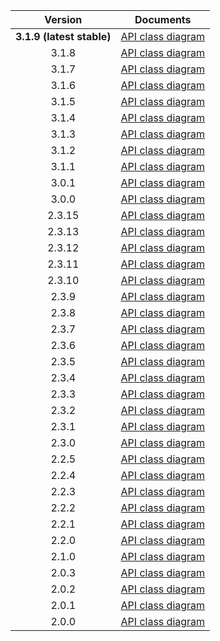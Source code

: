 | Version | Documents |
|:---:|---|
| **3.1.9 (latest stable)** | [API class diagram](3.1.9/api_class_diagram.svg) |
| 3.1.8 | [API class diagram](3.1.8/api_class_diagram.svg) |
| 3.1.7 | [API class diagram](3.1.7/api_class_diagram.svg) |
| 3.1.6 | [API class diagram](3.1.6/api_class_diagram.svg) |
| 3.1.5 | [API class diagram](3.1.5/api_class_diagram.svg) |
| 3.1.4 | [API class diagram](3.1.4/api_class_diagram.svg) |
| 3.1.3 | [API class diagram](3.1.3/api_class_diagram.svg) |
| 3.1.2 | [API class diagram](3.1.2/api_class_diagram.svg) |
| 3.1.1 | [API class diagram](3.1.1/api_class_diagram.svg) |
| 3.0.1 | [API class diagram](3.0.1/api_class_diagram.svg) |
| 3.0.0 | [API class diagram](3.0.0/api_class_diagram.svg) |
| 2.3.15 | [API class diagram](2.3.15/api_class_diagram.svg) |
| 2.3.13 | [API class diagram](2.3.13/api_class_diagram.svg) |
| 2.3.12 | [API class diagram](2.3.12/api_class_diagram.svg) |
| 2.3.11 | [API class diagram](2.3.11/api_class_diagram.svg) |
| 2.3.10 | [API class diagram](2.3.10/api_class_diagram.svg) |
| 2.3.9 | [API class diagram](2.3.9/api_class_diagram.svg) |
| 2.3.8 | [API class diagram](2.3.8/api_class_diagram.svg) |
| 2.3.7 | [API class diagram](2.3.7/api_class_diagram.svg) |
| 2.3.6 | [API class diagram](2.3.6/api_class_diagram.svg) |
| 2.3.5 | [API class diagram](2.3.5/api_class_diagram.svg) |
| 2.3.4 | [API class diagram](2.3.4/api_class_diagram.svg) |
| 2.3.3 | [API class diagram](2.3.3/api_class_diagram.svg) |
| 2.3.2 | [API class diagram](2.3.2/api_class_diagram.svg) |
| 2.3.1 | [API class diagram](2.3.1/api_class_diagram.svg) |
| 2.3.0 | [API class diagram](2.3.0/api_class_diagram.svg) |
| 2.2.5 | [API class diagram](2.2.5/api_class_diagram.svg) |
| 2.2.4 | [API class diagram](2.2.4/api_class_diagram.svg) |
| 2.2.3 | [API class diagram](2.2.3/api_class_diagram.svg) |
| 2.2.2 | [API class diagram](2.2.2/api_class_diagram.svg) |
| 2.2.1 | [API class diagram](2.2.1/api_class_diagram.svg) |
| 2.2.0 | [API class diagram](2.2.0/api_class_diagram.svg) |
| 2.1.0 | [API class diagram](2.1.0/api_class_diagram.svg) |
| 2.0.3 | [API class diagram](2.0.3/api_class_diagram.svg) |
| 2.0.2 | [API class diagram](2.0.2/api_class_diagram.svg) |
| 2.0.1 | [API class diagram](2.0.1/api_class_diagram.svg) |
| 2.0.0 | [API class diagram](2.0.0/api_class_diagram.svg) |
